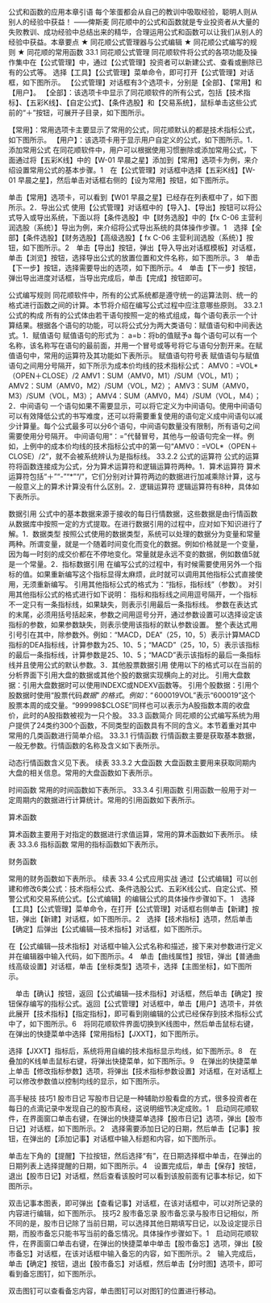 公式和函数的应用本章引语
每个笨蛋都会从自己的教训中吸取经验，聪明人则从别人的经验中获益！
——俾斯麦
同花顺中的公式和函数就是专业投资者从大量的失败教训、成功经验中总结出来的精华，合理运用公式和函数可以让我们从别人的经验中获益。本章要点
★ 同花顺公式管理器与公式编辑
★ 同花顺公式编写的规则
★ 同花顺的常用函数
33.1 同花顺公式管理
同花顺软件将公式的各项功能及操作集中在【公式管理】中，通过【公式管理】投资者可以新建公式、查看或删除已有的公式等。
选择【工具】【公式管理】菜单命令，即可打开【公式管理】对话框，如下图所示。
【公式管理】对话框有3个选项卡，分别是【全部】、【常用】和【用户】。
【全部】：该选项卡中显示了同花顺软件的所有公式，包括【技术指标】、【五彩K线】、【自定公式】、【条件选股】和【交易系统】，鼠标单击这些公式前的“＋”按钮，可展开子目录，如下图所示。

【常用】：常用选项卡主要显示了常用的公式，同花顺默认的都是技术指标公式，如下图所示。
【用户】：该选项卡用于显示用户自定义的公式，如下图所示。1．添加常用公式
在同花顺软件中，用户可以根据使用习惯删除或添加常用公式，下面通过将【五彩K线】中的【W-01 早晨之星】添加到【常用】选项卡为例，来介绍设置常用公式的基本步骤。1　在【公式管理】对话框中选择【五彩K线】【W-01 早晨之星】，然后单击对话框右侧的【设为常用】按钮，如下图所示。

单击【常用】选项卡，可以看到【W01 早晨之星】已经存在列表框中了，如下图所示。2．导出公式
使用【公式管理】对话框中的【导入】、【导出】按钮可以将公式导入或导出系统，下面以将【条件选股】中【财务选股】中的【fx C-06 主营利润选股（系统）】导出为例，来介绍将公式导出系统的具体操作步骤。1　选择【全部】【条件选股】【财务选股】【高级选股】【 fx C-06 主营利润选股（系统）】按钮，如下图所示。2　单击【导出】按钮，弹出【导入导出对话框模板】对话框，单击【浏览】按钮，选择导出公式的放置位置和文件名称，如下图所示。3　单击【下一步】按钮，选择需要导出的选项，如下图所示。4　单击【下一步】按钮，弹出导出进度对话框，当导出完成后，单击【完成】按钮即可。

公式编写规则
同花顺软件中，所有的公式系统都是遵守统一的运算法则、统一的格式进行函数之间的计算。本节将介绍在编写公式过程中应注意哪些原则。
33.2.1 公式的构成
所有的公式体由若干语句按照一定的格式组成，每个语句表示一个计算结果。根据各个语句的功能，可以将公式分为两大类语句：赋值语句和中间表达式。1．赋值语句
赋值语句的形式为：
a=b：将b的值赋予a
每个语句可以有一个名称，该名称写在语句的最前面，并用一个冒号或等号将它与语句分割开来。在赋值语句中，常用的运算符及其功能如下表所示。
赋值语句符号表
赋值语句与赋值语句之间用分号隔开，如下所示为成本价均线的技术指标公式：
AMV0：=VOL*（OPEN＋CLOSE）/2
AMV1：SUM（AMV0，M1）/SUM（VOL，M1）；
AMV2：SUM（AMV0，M2）/SUM（VOL，M2）；
AMV3：SUM（AMV0，M3）/SUM（VOL，M3）；
AMV4：SUM（AMV0，M4）/SUM（VOL，M4）；2．中间语句
一个语句如果不需要显示，可以将它定义为中间语句。使用中间语句可以有效降低公式的书写难度，还可以将需要重复使用的语句定义成中间语句以减少计算量。每个公式最多可以分6个语句，中间语句数量没有限制，所有语句之间需要使用分号隔开。
中间语句用“：=”代替冒号，其他与一般语句完全一样。例如，上例中的成本价均线的技术指标公式中的第一句“AMV0：=VOL*（OPEN＋CLOSE）/2”，就不会被系统辨认为是指标线。
33.2.2 公式的运算符
公式的运算符将函数连接成为公式，分为算术运算符和逻辑运算符两种。1．算术运算符
算术运算符包括“＋”“-”“*”“/”，它们分别对计算符两边的数据进行加减乘除计算，这与一般意义上的算术计算没有什么区别。2．逻辑运算符
逻辑运算符有8种，具体如下表所示。

数据引用
公式中的基本数据来源于接收的每日行情数据，这些数据是由行情函数从数据库中按照一定的方式提取。在进行数据引用的过程中，应对如下知识进行了解。1．数据类型
按照公式使用的数据类型，系统可以处理的数据分为变量和常量两种。所谓变量，就是一个随着时间变化而变化的数据。例如价格就是一个变量，因为每一时刻的成交价都在不停地变化。常量就是永远不变的数据，例如数值5就是一个常量。2．指标数据引用
在编写公式的过程中，有时候需要使用另外一个指标的值。如果重新编写这个指标显得太麻烦，此时就可以调用其他指标公式直接使用，无须重新编写。
引用其他指标公式的格式为：“指标，指标线”（参数）。
对引用其他指标公式的格式进行如下说明：
指标和指标线之间用逗号隔开，一个指标不一定只有一条指标线，如果缺失，则表示引用最后一条指标线。
参数在表达式的末尾，必须用括号括起来，参数之间用逗号分开，通过参数设置可以选择设定该指标的参数，如果参数缺失，则表示使用该指标的默认参数设置。
整个表达式用引号引在其中，除参数外。例如：“MACD，DEA”（25，10，5）表示计算MACD指标的DEA指标线，计算参数为25、10、5；“MACD”（25，10，5）表示该指标的最后一条指标线，计算参数是25、10、5；“MACD”表示该指标的最后一条指标线并且使用公式的默认参数。3．其他股票数据引用
使用以下的格式可以在当前的分析界面下引用大盘的数据或其他个股的数据实现横向上的对比。
引用大盘数据：引用大盘数据时可以使用INDEXC或NDEXV函数等。
引用个股数据：引用个股数据时使用“股票代码$数据”的格式。例如：“600019$VOL”表示“600019”这个股票本周的成交量。“999998$CLOSE”同样也可以表示为A股指数本周的收盘价，此时的A股指数被视为一只个股。
33.3 函数简介
同花顺的公式编写系统为用户提供了24类约300个函数，不同类型的函数具有不同的含义。本节着重对其中常用的几类函数进行简单介绍。
33.3.1 行情函数
行情函数主要是获取基本数据，一般无参数。行情函数的名称及含义如下表所示。

动态行情函数含义见下表。
续表
33.3.2 大盘函数
大盘函数主要用来获取同期内大盘的相关信息。常用的大盘函数如下表所示。

时间函数
常用的时间函数如下表所示。
33.3.4 引用函数
引用函数一般用于对一定周期内的数据进行计算统计。常用的引用函数如下表所示。

算术函数

算术函数主要用于对指定的数据进行求值运算，常用的算术函数如下表所示。
续表
33.3.6 指标函数
常用的指标函数如下表所示。

财务函数

常用的财务函数如下表所示。
续表
33.4 公式应用实战
通过【公式编辑】可以创建和修改6类公式：技术指标公式、条件选股公式、五彩K线公式、自定公式、预警公式和交易系统公式。【公式编辑】的编辑公式的具体操作步骤如下。1　选择【工具】【公式管理】菜单命令，在打开【公式管理】对话框右侧单击【新建】按钮，弹出【新建】对话框，如下图所示。2　选择【技术指标】选项，然后单击【确定】后弹出【公式编辑—技术指标】对话框，如下图所示。

在【公式编辑—技术指标】对话框中输入公式名称和描述，接下来对参数进行定义并在编辑器中输入代码，如下图所示。4　单击【曲线属性】按钮，弹出【普通曲线高级设置】对话框，单击【坐标类型】选项卡，选择【主图坐标】，如下图所示。

　单击【确认】按钮，返回【公式编辑—技术指标】对话框，然后单击【确定】按钮保存编写的指标公式。返回【公式管理】对话框中，单击【用户】选项卡，并依此展开【技术指标】【指定指标】，即可看到刚编辑的公式已经保存到技术指标公式中了，如下图所示。6　将同花顺软件界面切换到K线图中，然后单击鼠标右键，在弹出的快捷菜单中选择【常用指标】【JXXT】，如下图所示。

选择【JXXT】指标后，系统将用自编的技术指标显示均线，如下图所示。8　在叠加的K线单击鼠标右键，将弹出快捷菜单，如下图所示。9　在弹出的快捷菜单上单击【修改指标参数】选项，将弹出【技术指标参数设置】对话框，在对话框上可以修改参数值以控制均线的显示，如下图所示。

高手秘技
技巧1 股市日记
写股市日记是一种辅助炒股看盘的方式，很多投资者在每日的点滴记录中发现自己的股市真经，这说明细节决定成败。1　启动同花顺软件，在界面窗口单击右键，在弹出的快捷菜单选择【股市日记】选项，弹出【股市日记】对话框，如下图所示。2　选择需要添加日记的日期，然后单击【记事】按钮，在弹出的【添加记事】对话框中输入标题和内容，如下图所示。

单击左下角的【提醒】下拉按钮，然后选择“有”，在日期选择框中单击，在弹出的日期列表上选择提醒的日期，如下图所示。4　设置完成后，单击【保存】按钮，退出【股市日记】对话框，然后查看该股时可以看到该股前面有记事本标记，如下图所示。

双击记事本图表，即可弹出【查看记事】对话框，在该对话框中，可以对所记录的内容进行编辑，如下图所示。
技巧2 股市备忘录
股市备忘录与股市日记相似，所不同的是，股市日记除了当前日期，可以选择其他日期填写日记，以及设定提示日期，而股市备忘只能书写当前的备忘情况。具体操作步骤如下。1　启动同花顺软件，在界面窗口单击右键，在弹出的快捷菜单中单击【股市备忘】选项，弹出【股市备忘】对话框，在该对话框中输入备忘的内容，如下图所示。2　输入完成后，单击【确定】按钮，退出【股市备忘】对话框，然后单击【分时图】选项卡，即可看到备忘图钉，如下图所示。

双击图钉可以查看备忘内容，单击图钉可以对图钉的位置进行移动。